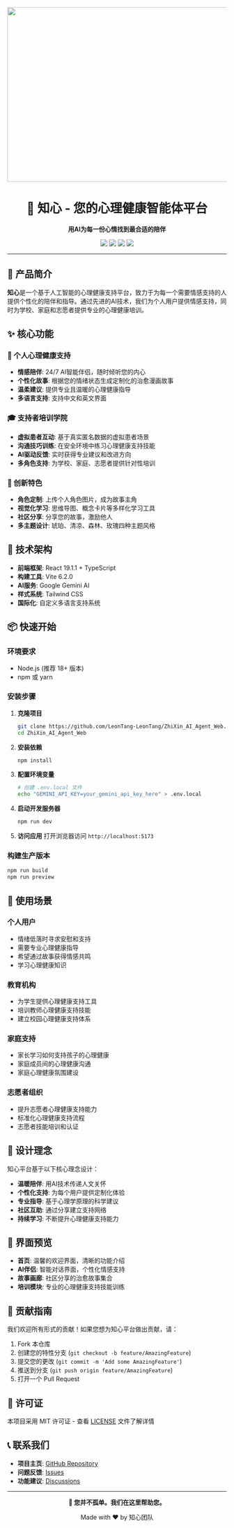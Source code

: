 <div align="center">
  <img width="1200" height="400" alt="知心心理健康智能体平台" src="https://img.shields.io/badge/知心-心理健康智能体平台-FF6B6B?style=for-the-badge&logo=heart&logoColor=white" />
  
  <h1>💝 知心 - 您的心理健康智能体平台</h1>
  
  <p align="center">
    <strong>用AI为每一份心情找到最合适的陪伴</strong>
  </p>
  
  <p align="center">
    <img src="https://img.shields.io/badge/React-19.1.1-61DAFB?style=flat-square&logo=react&logoColor=white" />
    <img src="https://img.shields.io/badge/TypeScript-5.8.2-3178C6?style=flat-square&logo=typescript&logoColor=white" />
    <img src="https://img.shields.io/badge/Vite-6.2.0-646CFF?style=flat-square&logo=vite&logoColor=white" />
    <img src="https://img.shields.io/badge/Google%20AI-Gemini-4285F4?style=flat-square&logo=google&logoColor=white" />
  </p>
</div>

---

## 🌟 产品简介

**知心**是一个基于人工智能的心理健康支持平台，致力于为每一个需要情感支持的人提供个性化的陪伴和指导。通过先进的AI技术，我们为个人用户提供情感支持，同时为学校、家庭和志愿者提供专业的心理健康培训。

## ✨ 核心功能

### 🧠 个人心理健康支持
- **情感陪伴**: 24/7 AI智能伴侣，随时倾听您的内心
- **个性化故事**: 根据您的情绪状态生成定制化的治愈漫画故事
- **温柔建议**: 提供专业且温暖的心理健康指导
- **多语言支持**: 支持中文和英文界面

### 🎓 支持者培训学院
- **虚拟患者互动**: 基于真实匿名数据的虚拟患者场景
- **沟通技巧训练**: 在安全环境中练习心理健康支持技能
- **AI驱动反馈**: 实时获得专业建议和改进方向
- **多角色支持**: 为学校、家庭、志愿者提供针对性培训

### 🎨 创新特色
- **角色定制**: 上传个人角色图片，成为故事主角
- **视觉化学习**: 思维导图、概念卡片等多样化学习工具
- **社区分享**: 分享您的故事，激励他人
- **多主题设计**: 琥珀、清凉、森林、玫瑰四种主题风格

## 🚀 技术架构

- **前端框架**: React 19.1.1 + TypeScript
- **构建工具**: Vite 6.2.0
- **AI服务**: Google Gemini AI
- **样式系统**: Tailwind CSS
- **国际化**: 自定义多语言支持系统

## 📦 快速开始

### 环境要求
- Node.js (推荐 18+ 版本)
- npm 或 yarn

### 安装步骤

1. **克隆项目**
   ```bash
   git clone https://github.com/LeonTang-LeonTang/ZhiXin_AI_Agent_Web.git
   cd ZhiXin_AI_Agent_Web
   ```

2. **安装依赖**
   ```bash
   npm install
   ```

3. **配置环境变量**
   ```bash
   # 创建 .env.local 文件
   echo "GEMINI_API_KEY=your_gemini_api_key_here" > .env.local
   ```

4. **启动开发服务器**
   ```bash
   npm run dev
   ```

5. **访问应用**
   打开浏览器访问 `http://localhost:5173`

### 构建生产版本
```bash
npm run build
npm run preview
```

## 🎯 使用场景

### 个人用户
- 情绪低落时寻求安慰和支持
- 需要专业心理健康指导
- 希望通过故事获得情感共鸣
- 学习心理健康知识

### 教育机构
- 为学生提供心理健康支持工具
- 培训教师心理健康支持技能
- 建立校园心理健康支持体系

### 家庭支持
- 家长学习如何支持孩子的心理健康
- 家庭成员间的心理健康沟通
- 家庭心理健康氛围建设

### 志愿者组织
- 提升志愿者心理健康支持能力
- 标准化心理健康支持流程
- 志愿者技能培训和认证

## 🌈 设计理念

知心平台基于以下核心理念设计：

- **温暖陪伴**: 用AI技术传递人文关怀
- **个性化支持**: 为每个用户提供定制化体验
- **专业指导**: 基于心理学原理的科学建议
- **社区互助**: 通过分享建立支持网络
- **持续学习**: 不断提升心理健康支持能力

## 📱 界面预览

- **首页**: 温馨的欢迎界面，清晰的功能介绍
- **AI伴侣**: 智能对话界面，个性化情感支持
- **故事画廊**: 社区分享的治愈故事集合
- **培训模块**: 专业的心理健康支持技能训练

## 🤝 贡献指南

我们欢迎所有形式的贡献！如果您想为知心平台做出贡献，请：

1. Fork 本仓库
2. 创建您的特性分支 (`git checkout -b feature/AmazingFeature`)
3. 提交您的更改 (`git commit -m 'Add some AmazingFeature'`)
4. 推送到分支 (`git push origin feature/AmazingFeature`)
5. 打开一个 Pull Request

## 📄 许可证

本项目采用 MIT 许可证 - 查看 [LICENSE](LICENSE) 文件了解详情

## 📞 联系我们

- **项目主页**: [GitHub Repository](https://github.com/LeonTang-LeonTang/ZhiXin_AI_Agent_Web)
- **问题反馈**: [Issues](https://github.com/LeonTang-LeonTang/ZhiXin_AI_Agent_Web/issues)
- **功能建议**: [Discussions](https://github.com/LeonTang-LeonTang/ZhiXin_AI_Agent_Web/discussions)

---

<div align="center">
  <p><strong>💝 您并不孤单。我们在这里帮助您。</strong></p>
  <p>Made with ❤️ by 知心团队</p>
</div>
